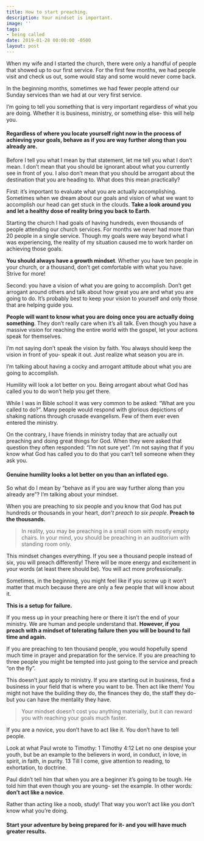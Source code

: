 ```yaml
---
title: How to start preaching.
description: Your mindset is important.
image: ''
tags:
- being called
date: 2019-01-28 00:00:00 -0500
layout: post
---
```

When my wife and I started the church, there were only a handful of people that showed up to our first service. For the first few months, we had people visit and check us out, some would stay and some would never come back.

In the beginning months, sometimes we had fewer people attend our Sunday services than we had at our very first service.

I’m going to tell you something that is very important regardless of what you are doing. Whether it is business, ministry, or something else- this will help you.

#### Regardless of where you locate yourself right now in the process of achieving your goals, behave as if you are way further along than you already are.

Before I tell you what I mean by that statement, let me tell you what I don’t mean. I don’t mean that you should be ignorant about what you currently see in front of you. I also don’t mean that you should be arrogant about the destination that you are heading to. What does this mean practically?

First: it’s important to evaluate what you are actually accomplishing. Sometimes when we dream about our goals and vision of what we want to accomplish our head can get stuck in the clouds. **Take a look around you and let a healthy dose of reality bring you back to Earth**.

Starting the church I had goals of having hundreds, even thousands of people attending our church services. For months we never had more than 20 people in a single service. Though my goals were way beyond what I was experiencing, the reality of my situation caused me to work harder on achieving those goals.

**You should always have a growth mindset**. Whether you have ten people in your church, or a thousand, don’t get comfortable with what you have. Strive for more!

Second: you have a vision of what you are going to accomplish. Don’t get arrogant around others and talk about how great you are and what you are going to do. It’s probably best to keep your vision to yourself and only those that are helping guide you.

**People will want to know what you are doing once you are actually doing something**. They don’t really care when it’s all talk. Even though you have a massive vision for reaching the entire world with the gospel, let your actions speak for themselves.

I’m not saying don’t speak the vision by faith. You always should keep the vision in front of you- speak it out. Just realize what season you are in.

I’m talking about having a cocky and arrogant attitude about what you are going to accomplish.

Humility will look a lot better on you. Being arrogant about what God has called you to do won’t help you get there.

While I was in Bible school it was very common to be asked: “What are you called to do?”. Many people would respond with glorious depictions of shaking nations through crusade evangelism. Few of them ever even entered the ministry.

On the contrary, I have friends in ministry today that are actually out preaching and doing great things for God. When they were asked that question they often responded: “I’m not sure yet”. I’m not saying that if you know what God has called you to do that you can’t tell someone when they ask you.

#### Genuine humility looks a lot better on you than an inflated ego.

So what do I mean by “behave as if you are way further along than you already are”? I’m talking about your mindset.

When you are preaching to six people and you know that God has put hundreds or thousands in your heart, _don’t preach to six people_. **Preach to the thousands.**

> In reality, you may be preaching in a small room with mostly empty chairs. In your mind, you should be preaching in an auditorium with standing room only.

This mindset changes everything. If you see a thousand people instead of six, you will preach differently! There will be more energy and excitement in your words (at least there should be). You will act more professionally.

Sometimes, in the beginning, you might feel like if you screw up it won’t matter that much because there are only a few people that will know about it.

**This is a setup for failure.**

If you mess up in your preaching here or there it isn’t the end of your ministry. We are human and people understand that. **However, if you preach with a mindset of tolerating failure then you will be bound to fail time and again.**

If you are preaching to ten thousand people, you would hopefully spend much time in prayer and preparation for the service. If you are preaching to three people you might be tempted into just going to the service and preach “on the fly”.

This doesn’t just apply to ministry. If you are starting out in business, find a business in your field that is where you want to be. Then act like them! You might not have the building they do, the finances they do, the staff they do- but you can have the mentality they have.

> Your mindset doesn’t cost you anything materially, but it can reward you with reaching your goals much faster.

If you are a novice, you don’t have to act like it. You don’t have to tell people.

Look at what Paul wrote to Timothy: 1 Timothy 4:12 Let no one despise your youth, but be an example to the believers in word, in conduct, in love, in spirit, in faith, in purity. 13 Till I come, give attention to reading, to exhortation, to doctrine.

Paul didn’t tell him that when you are a beginner it’s going to be tough. He told him that even though you are young- set the example. In other words: **don’t act like a novice**.

Rather than acting like a noob, study! That way you won’t act like you don’t know what you’re doing.

#### Start your adventure by being prepared for it- and you will have much greater results.